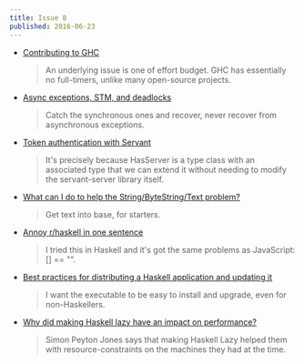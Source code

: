 ```yaml
---
title: Issue 8
published: 2016-06-23
---
```


-   [Contributing to GHC](https://ghc.haskell.org/trac/ghc/blog/ContributingToGhc)

    > An underlying issue is one of effort budget. GHC has essentially no full-timers, unlike many open-source projects.

-   [Async exceptions, STM, and deadlocks](https://www.fpcomplete.com/blog/2016/06/async-exceptions-stm-deadlocks)

    > Catch the synchronous ones and recover, never recover from asynchronous exceptions.

-   [Token authentication with Servant](http://jerrington.me/posts/2016-06-18-token-authentication-with-servant.html)

    > It's precisely because HasServer is a type class with an associated type that we can extend it without needing to modify the servant-server library itself.

-   [What can I do to help the String/ByteString/Text problem?](https://www.reddit.com/r/haskell/comments/4p2vx7/what_can_i_do_to_help_the_stringbytestringtext/)

    > Get text into base, for starters.

-   [Annoy r/haskell in one sentence](https://www.reddit.com/r/haskell/comments/4ooive/annoy_rhaskell_in_one_sentence/)

    > I tried this in Haskell and it's got the same problems as JavaScript: [] == "".

-   [Best practices for distributing a Haskell application and updating it](http://stackoverflow.com/questions/37874974/best-practices-for-distributing-a-haskell-application-and-updating-it)

    > I want the executable to be easy to install and upgrade, even for non-Haskellers.

-   [Why did making Haskell lazy have an impact on performance?](http://stackoverflow.com/questions/37914428/why-did-making-haskell-lazy-have-an-impact-on-performance)

    > Simon Peyton Jones says that making Haskell Lazy helped them with resource-constraints on the machines they had at the time.
